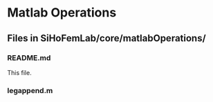 # Matlab Operations

## Files in SiHoFemLab/core/matlabOperations/ ##

### README.md ###
This file.

### legappend.m ###